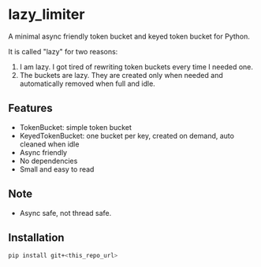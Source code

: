 # lazy_limiter

A minimal async friendly token bucket and keyed token bucket for Python.

It is called "lazy" for two reasons:

1. I am lazy. I got tired of rewriting token buckets every time I needed one.
2. The buckets are lazy. They are created only when needed and automatically removed when full and idle.

## Features

- TokenBucket: simple token bucket
- KeyedTokenBucket: one bucket per key, created on demand, auto cleaned when idle
- Async friendly
- No dependencies
- Small and easy to read

## Note
- Async safe, not thread safe.

## Installation

```bash
pip install git+<this_repo_url>
```